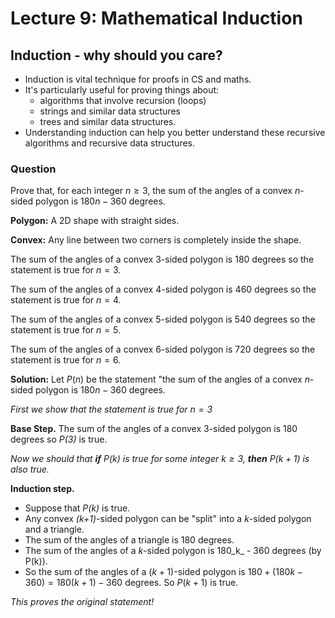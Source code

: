 # Lecture 9: Mathematical Induction

## Induction - why should you care?

- Induction is vital technique for proofs in CS and maths.
- It's particularly useful for proving things about:
  - algorithms that involve recursion (loops)
  - strings and similar data structures
  - trees and similar data structures.
- Understanding induction can help you better understand these recursive
  algorithms and recursive data structures.

### Question

Prove that, for each integer $n \geq 3$, the sum of the angles of a convex
_n_-sided polygon is $180n - 360$ degrees.

**Polygon:** A 2D shape with straight sides.

**Convex:** Any line between two corners is completely inside the shape.

The sum of the angles of a convex 3-sided polygon is 180 degrees so the
statement is true for $n=3$.

The sum of the angles of a convex 4-sided polygon is 460 degrees so the
statement is true for $n=4$.

The sum of the angles of a convex 5-sided polygon is 540 degrees so the
statement is true for $n=5$.

The sum of the angles of a convex 6-sided polygon is 720 degrees so the
statement is true for $n=6$.

**Solution:** Let $P(n)$ be the statement "the sum of the angles of a convex
_n_-sided polygon is $180n - 360$ degrees.

_First we show that the statement is true for $n=3$_

**Base Step.** The sum of the angles of a convex 3-sided polygon is 180 degrees
so _P(3)_ is true.

_Now we should that **if** P(k) is true for some integer $k \geq 3$, **then**
$P(k+1)$ is also true._

**Induction step.**

- Suppose that _P(k)_ is true.
- Any convex _(k+1)_-sided polygon can be "split" into a _k_-sided polygon and a
  triangle.
- The sum of the angles of a triangle is 180 degrees.
- The sum of the angles of a _k_-sided polygon is 180_k_ - 360 degrees (by
  P(k)).
- So the sum of the angles of a $(k+1)$-sided polygon is $180 + (180k - 360) =
  180(k+1) - 360$ degrees. So $P(k+1)$ is true.

_This proves the original statement!_

